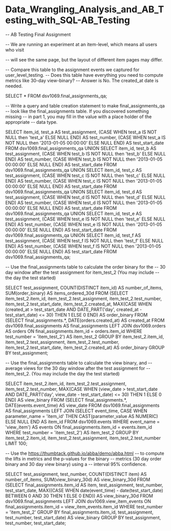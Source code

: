 # Data_Wrangling_Analysis_and_AB_Testing_with_SQL-AB_Testing


-- AB Testing Final Assignment


-- We are running an experiment at an item-level, which means all users who visit 


-- will see the same page, but the layout of different item pages may differ.

-- Compare this table to the assignment events we captured for user_level_testing.
-- Does this table have everything you need to compute metrics like 30-day view-binary?
-- Answer is No. The created_at date is needed.




   SELECT * 
   FROM dsv1069.final_assignments_qa;

-- Write a query and table creation statement to make final_assignments_qa 
-- look like the final_assignments table. If you discovered something missing 
-- in part 1, you may fill in the value with a place holder of the appropriate 
-- data type.

  SELECT item_id,
       test_a AS test_assignment,
       (CASE
            WHEN test_a IS NOT NULL then 'test_a'
            ELSE NULL
        END) AS test_number,
       (CASE
            WHEN test_a IS NOT NULL then '2013-01-05 00:00:00'
            ELSE NULL
        END) AS test_start_date
FROM dsv1069.final_assignments_qa
UNION
SELECT item_id,
       test_b AS test_assignment,
       (CASE
            WHEN test_b IS NOT NULL then 'test_b'
            ELSE NULL
        END) AS test_number,
       (CASE
            WHEN test_b IS NOT NULL then '2013-01-05 00:00:00'
            ELSE NULL
        END) AS test_start_date
FROM dsv1069.final_assignments_qa
UNION
SELECT item_id,
       test_c AS test_assignment,
       (CASE
            WHEN test_c IS NOT NULL then 'test_c'
            ELSE NULL
        END) AS test_number,
       (CASE
            WHEN test_c IS NOT NULL then '2013-01-05 00:00:00'
            ELSE NULL
        END) AS test_start_date
FROM dsv1069.final_assignments_qa
UNION
SELECT item_id,
       test_d AS test_assignment,
       (CASE
            WHEN test_d IS NOT NULL then 'test_d'
            ELSE NULL
        END) AS test_number,
       (CASE
            WHEN test_d IS NOT NULL then '2013-01-05 00:00:00'
            ELSE NULL
        END) AS test_start_date
FROM dsv1069.final_assignments_qa
UNION
SELECT item_id,
       test_e AS test_assignment,
       (CASE
            WHEN test_e IS NOT NULL then 'test_e'
            ELSE NULL
        END) AS test_number,
       (CASE
            WHEN test_e IS NOT NULL then '2013-01-05 00:00:00'
            ELSE NULL
        END) AS test_start_date
FROM dsv1069.final_assignments_qa
UNION
SELECT item_id,
       test_f AS test_assignment,
       (CASE
            WHEN test_f IS NOT NULL then 'test_f'
            ELSE NULL
        END) AS test_number,
       (CASE
            WHEN test_f IS NOT NULL then '2013-01-05 00:00:00'
            ELSE NULL
        END) AS test_start_date
FROM dsv1069.final_assignments_qa;

-- Use the final_assignments table to calculate the order binary for the
-- 30 day window after the test assignment for item_test_2 (You may include
-- the day the test started)

SELECT test_assignment,
       COUNT(DISTINCT item_id) AS number_of_items,
       SUM(order_binary) AS items_ordered_30d
FROM
  (SELECT item_test_2.item_id,
          item_test_2.test_assignment,
          item_test_2.test_number,
          item_test_2.test_start_date,
          item_test_2.created_at,
          MAX(CASE
                  WHEN (created_at > test_start_date
                        AND DATE_PART('day', created_at - test_start_date) <= 30) THEN 1
                  ELSE 0
              END) AS order_binary
   FROM
     (SELECT final_assignments.*,
             DATE(orders.created_at) AS created_at
      FROM dsv1069.final_assignments AS final_assignments
      LEFT JOIN dsv1069.orders AS orders
        ON final_assignments.item_id = orders.item_id
        WHERE test_number = 'item_test_2') AS item_test_2
   GROUP BY item_test_2.item_id,
            item_test_2.test_assignment,
            item_test_2.test_number,
            item_test_2.test_start_date,
            item_test_2.created_at) AS order_binary
GROUP BY test_assignment;

-- Use the final_assignments table to calculate the view binary, and
-- average views for the 30 day window after the test assignment for
-- item_test_2. (You may include the day the test started)

SELECT item_test_2.item_id,
       item_test_2.test_assignment,
       item_test_2.test_number,
       MAX(CASE
               WHEN (view_date > test_start_date
                     AND DATE_PART('day', view_date - test_start_date) <= 30) THEN 1
               ELSE 0
           END) AS view_binary
FROM
  (SELECT final_assignments.*,
          DATE(events.event_time) AS view_date
   FROM dsv1069.final_assignments AS final_assignments
   LEFT JOIN
       (SELECT event_time,
               CASE
                   WHEN parameter_name = 'item_id' THEN CAST(parameter_value AS NUMERIC)
                   ELSE NULL
               END AS item_id
      FROM dsv1069.events
      WHERE event_name = 'view_item') AS events
     ON final_assignments.item_id = events.item_id
   WHERE test_number = 'item_test_2') AS item_test_2
GROUP BY item_test_2.item_id,
         item_test_2.test_assignment,
         item_test_2.test_number
LIMIT 100;

-- Use the https://thumbtack.github.io/abba/demo/abba.html
-- to compute the lifts in metrics and the p-values for the binary
-- metrics (30 day order binary and 30 day view binary) using a
-- interval 95% confidence.

SELECT test_assignment,
       test_number,
       COUNT(DISTINCT item) AS number_of_items,
       SUM(view_binary_30d) AS view_binary_30d
FROM
  (SELECT final_assignments.item_id AS item,
          test_assignment,
          test_number,
          test_start_date,
          MAX((CASE
                   WHEN date(event_time) - date(test_start_date) BETWEEN 0 AND 30 THEN 1
                   ELSE 0
               END)) AS view_binary_30d
   FROM dsv1069.final_assignments
   LEFT JOIN dsv1069.view_item_events
     ON final_assignments.item_id = view_item_events.item_id
   WHERE test_number = 'item_test_2'
   GROUP BY final_assignments.item_id,
            test_assignment,
            test_number,
            test_start_date) AS view_binary
GROUP BY test_assignment,
         test_number,
         test_start_date;
         
